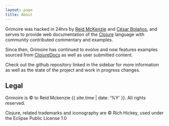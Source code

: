 ```yaml
---
layout: page
title: About
---
```


Grimoire was hacked in 24hrs by [Reid McKenzie](http://arrdem.com/)
and [César Bolaños](https://github.com/cesarbp), and serves to provide
web documentation of the [Clojure](http://clojure.org/) language with
community contributed commentary and examples.

Since then, Grimoire has continued to evolve and now features examples
sourced from [ClojureDocs](http://clojuredocs.org) as well as user
submitted content.

Check out the github repository linked in the sidebar for more
information as well as the state of the project and work in progress
changes.

## Legal

Grimoire is &copy; to Reid Mckenzie {{ site.time | date: '%Y' }}. All
rights reserved.

Clojure, related trademarks and iconography are &copy; Rich Hickey,
used under the Eclipse Public License 1.0

